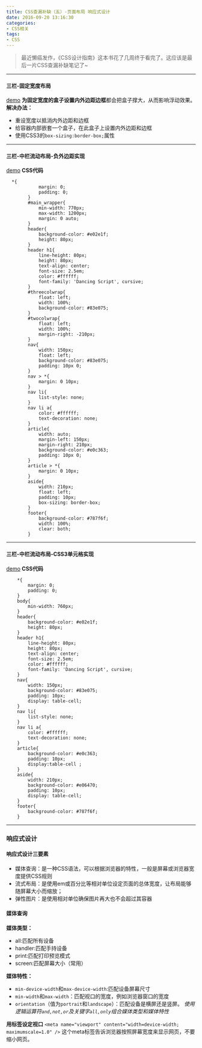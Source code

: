 ```yaml
---
title: CSS查漏补缺（五）-页面布局 响应式设计
date: 2016-09-20 13:16:30
categories:
- CSS相关
tags:
- CSS
---
```

>最近懒癌发作，《CSS设计指南》这本书花了几周终于看完了。这应该是最后一片CSS查漏补缺笔记了~

***
#### 三栏-固定宽度布局
[demo](http://e.zohar.com.cn/CSS%E8%AE%BE%E8%AE%A1%E6%8C%87%E5%8D%97/%E4%B8%89%E6%A0%8F%E5%9B%BA%E5%AE%9A%E5%AE%BD%E5%BA%A6%E5%B8%83%E5%B1%80.html)
**为固定宽度的盒子设置内外边距边框**都会把盒子撑大，从而影响浮动效果。
**解决办法：**
- 重设宽度以抵消内外边距和边框
- 给容器内部嵌套一个盒子，在此盒子上设置内外边距和边框
- 使用CSS3的`box-sizing:border-box;`属性
<!--more-->
***
#### 三栏-中栏流动布局-负外边距实现
[demo](http://e.zohar.com.cn/CSS%E8%AE%BE%E8%AE%A1%E6%8C%87%E5%8D%97/%E4%B8%89%E6%A0%8F-%E4%B8%AD%E6%A0%8F%E6%B5%81%E5%8A%A8%E5%B8%83%E5%B1%80-%E8%B4%9F%E8%BE%B9%E8%B7%9D%E5%AE%9E%E7%8E%B0.html) 
**CSS代码**

```
  *{
            margin: 0;
            padding: 0;
        }
        #main_wrapper{
            min-width: 770px;
            max-width: 1200px;
            margin: 0 auto;
        }
        header{
            background-color: #e02e1f;
            height: 80px;
        }
        header h1{
            line-height: 80px;
            height: 80px;
            text-align: center;
            font-size: 2.5em;
            color: #ffffff;
            font-family: 'Dancing Script', cursive;
        }
        #threecolwrap{
            float: left;
            width: 100%;
            background-color: #83e075;
        }
        #twocolwrap{
            float: left;
            width: 100%;
            margin-right: -210px;
        }
        nav{
            width: 150px;
            float: left;
            background-color: #83e075;
            padding: 10px 0;
        }
        nav > *{
            margin: 0 10px;
        }
        nav li{
            list-style: none;
        }
        nav li a{
            color: #ffffff;
            text-decoration: none;
        }
        article{
            width: auto;
            margin-left: 150px;
            margin-right: 210px;
            background-color: #e0c363;
            padding: 10px 0;
        }
        article > *{
            margin: 0 10px;
        }
        aside{
            width: 210px;
            float: left;
            padding: 10px;
            box-sizing: border-box;
        }
        footer{
            background-color: #787f6f;
            width: 100%;
            clear: both;
        }
```

***
#### 三栏-中栏流动布局-CSS3单元格实现
[demo](http://e.zohar.com.cn/CSS%E8%AE%BE%E8%AE%A1%E6%8C%87%E5%8D%97/%E4%B8%89%E6%A0%8F-%E4%B8%AD%E6%A0%8F%E6%B5%81%E5%8A%A8%E5%B8%83%E5%B1%80CSS3%E5%AE%9E%E7%8E%B0.html)
**CSS代码**
```
    *{
        margin: 0;
        padding: 0;
    }
    body{
        min-width: 760px;
    }
    header{
        background-color: #e02e1f;
        height: 80px;
    }
    header h1{
        line-height: 80px;
        height: 80px;
        text-align: center;
        font-size: 2.5em;
        color: #ffffff;
        font-family: 'Dancing Script', cursive;
    }
    nav{
        width: 150px;
        background-color: #83e075;
        padding: 10px;
        display: table-cell;
    }
    nav li{
        list-style: none;
    }
    nav li a{
        color: #ffffff;
        text-decoration: none;
    }
    article{
        background-color: #e0c363;
        padding: 10px;
        display:table-cell ;
    }
    aside{
        width: 210px;
        background-color: #e06470;
        padding: 10px;
        display: table-cell;
    }
    footer{
        background-color: #787f6f;
    }
```
***
### 响应式设计
#### 响应式设计三要素
- 媒体查询：是一种CSS语法，可以根据浏览器的特性，一般是屏幕或浏览器宽度提供CSS规则
- 流式布局：是使用em或百分比等相对单位设定页面的总体宽度，让布局能够随屏幕大小而缩放；
- 弹性图片：是使用相对单位确保图片再大也不会超过其容器
#### 媒体查询
**媒体类型：**
- all:匹配所有设备
- handler:匹配手持设备
- print:匹配打印预览模式
- screen:匹配屏幕大小（常用）

**媒体特性：**
- `min-device-width`和`max-device-width`:匹配设备屏幕尺寸
- `min-width`和`max-width`：匹配视口的宽度，例如浏览器窗口的宽度
- `orientation`（值为`portrait`和`landscape`）：匹配设备是横屏还是竖屏。
*使用逻辑运算符`and,not,or`及关键字`all,only`组合媒体类型和媒体特性*

**用<meta>标签设定视口**
`<meta name="viewport" content="width=device-width; maximumscale=1.0" />`
这个meta标签告诉浏览器按照屏幕宽度来显示网页，不要缩小网页。
